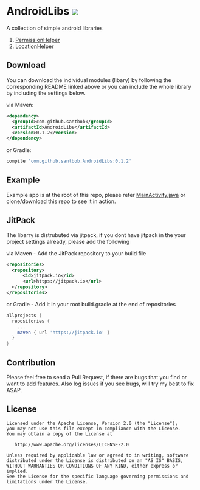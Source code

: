 # AndroidLibs [![](https://jitpack.io/v/santbob/AndroidLibs.svg)](https://jitpack.io/#santbob/AndroidLibs)
A collection of simple android libraries

1. [PermissionHelper](permissionhelper/README.md) 
2. [LocationHelper](locationhelper/README.md)

## Download
You can download the individual modules (libary) by following the corresponding README linked above or you can include the whole library by including the settings below.

via Maven:
```xml
<dependency>
  <groupId>com.github.santbob</groupId>
  <artifactId>AndroidLibs</artifactId>
  <version>0.1.2</version>
</dependency>
```
or Gradle:
```groovy
compile 'com.github.santbob.AndroidLibs:0.1.2'
```

## Example

Example app is at the root of this repo, please refer [MainActivity.java](app/src/main/java/com/santbob/androidlibs_sampleapp/MainActivity.java) or clone/download this repo to see it in action.

## JitPack

The libarry is distrubuted via jitpack, if you dont have jitpack in the your project settings already, please add the following

via Maven - Add the JitPack repository to your build file 
```xml
<repositories>
  <repository>
      <id>jitpack.io</id>
      <url>https://jitpack.io</url>
  </repository>
</repositories>
```
or Gradle - Add it in your root build.gradle at the end of repositories
```groovy
allprojects {
  repositories {
    ...
    maven { url 'https://jitpack.io' }
  }
}
```

## Contribution
Please feel free to send a Pull Request, if there are bugs that you find or want to add features. Also log issues if you see bugs, will try my best to fix ASAP.

## License

    Licensed under the Apache License, Version 2.0 (the "License");
    you may not use this file except in compliance with the License.
    You may obtain a copy of the License at

       http://www.apache.org/licenses/LICENSE-2.0

    Unless required by applicable law or agreed to in writing, software
    distributed under the License is distributed on an "AS IS" BASIS,
    WITHOUT WARRANTIES OR CONDITIONS OF ANY KIND, either express or implied.
    See the License for the specific language governing permissions and
    limitations under the License.
